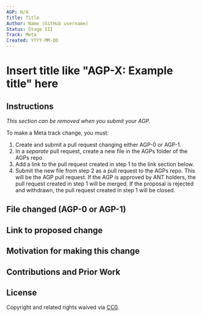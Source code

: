 ```yaml
---
AGP: N/A
Title: Title
Author: Name (GitHub username)
Status: Stage III
Track: Meta
Created: YYYY-MM-DD
---
```


# Insert title like "AGP-X: Example title" here

## Instructions

_This section can be removed when you submit your AGP._

To make a Meta track change, you must:

1. Create and submit a pull request changing either AGP-0 or AGP-1.
2. In a _separate_ pull request, create a new file in the AGPs folder of the AGPs repo.
3. Add a link to the pull request created in step 1 to the link section below.
4. Submit the new file from step 2 as a pull request to the AGPs repo. This will be the AGP pull request. If the AGP is approved by ANT holders, the pull request created in step 1 will be merged. If the proposal is rejected and withdrawn, the pull request created in step 1 will be closed.

## File changed (AGP-0 or AGP-1)

## Link to proposed change

## Motivation for making this change

## Contributions and Prior Work

## License
Copyright and related rights waived via [CC0](https://creativecommons.org/publicdomain/zero/1.0/).
